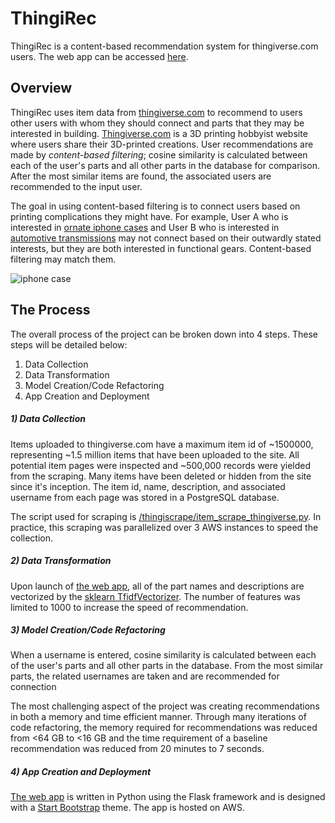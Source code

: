 # ThingiRec
ThingiRec is a content-based recommendation system for thingiverse.com users. The web app can be accessed [here](http://www.thingirec.xyz).

## Overview
ThingiRec uses item data from [thingiverse.com](http://www.thingiverse.com) to recommend to users other users with whom they should connect and parts that they may be interested in building. [Thingiverse.com](http://www.thingiverse.com) is a 3D printing hobbyist website where users share their 3D-printed creations. User recommendations are made by *content-based filtering*; cosine similarity is calculated between each of the user's parts and all other parts in the database for comparison. After the most similar items are found, the associated users are recommended to the input user.  

The goal in using content-based filtering is to connect users based on printing complications they might have. For example, User A who is interested in [ornate iphone cases](http://www.thingiverse.com/thing:65810) and User B who is interested in [automotive transmissions](http://www.thingiverse.com/thing:34778) may not connect based on their outwardly stated interests, but they are both interested in functional gears. Content-based filtering may match them.

![iphone case](/iphone_case.jpg)

## The Process
The overall process of the project can be broken down into 4 steps. These steps will be detailed below:  
1. Data Collection  
2. Data Transformation  
3. Model Creation/Code Refactoring  
4. App Creation and Deployment  

##### 1) Data Collection
Items uploaded to thingiverse.com have a maximum item id of ~1500000, representing ~1.5 million items that have been uploaded to the site. All potential item pages were inspected and ~500,000 records were yielded from the scraping. Many items have been deleted or hidden from the site since it's inception. The item id, name, description, and associated username from each page was stored in a PostgreSQL database.  

The script used for scraping is [/thingiscrape/item_scrape_thingiverse.py](https://github.com/rsenseman/ThingiRec/blob/master/thingiscrape/item_scrape_thingiverse.py). In practice, this scraping was parallelized over 3 AWS instances to speed the collection.

##### 2) Data Transformation
Upon launch of [the web app](https://github.com/rsenseman/ThingiRec/tree/master/flask_app), all of the part names and descriptions are vectorized by the [sklearn TfidfVectorizer](http://scikit-learn.org/stable/modules/generated/sklearn.feature_extraction.text.TfidfVectorizer.html). The number of features was limited to 1000 to increase the speed of recommendation.

##### 3) Model Creation/Code Refactoring
When a username is entered, cosine similarity is calculated between each of the user's parts and all other parts in the database. From the most similar parts, the related usernames are taken and are recommended for connection  

The most challenging aspect of the project was creating recommendations in both a memory and time efficient manner. Through many iterations of code refactoring, the memory required for recommendations was reduced from <64 GB to <16 GB and the time requirement of a baseline recommendation was reduced from 20 minutes to 7 seconds.

##### 4) App Creation and Deployment
[The web app](https://github.com/rsenseman/ThingiRec/tree/master/flask_app) is written in Python using the Flask framework and is designed with a [Start Bootstrap](http://startbootstrap.com/) theme. The app is hosted on AWS.
